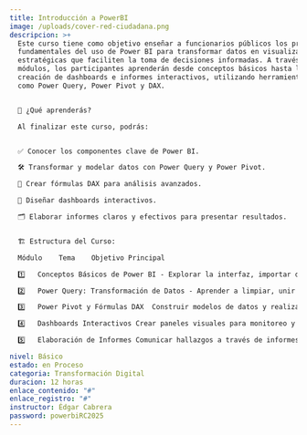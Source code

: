 ```yaml
---
title: Introducción a PowerBI
image: /uploads/cover-red-ciudadana.png
descripcion: >+
  Este curso tiene como objetivo enseñar a funcionarios públicos los principios
  fundamentales del uso de Power BI para transformar datos en visualizaciones
  estratégicas que faciliten la toma de decisiones informadas. A través de cinco
  módulos, los participantes aprenderán desde conceptos básicos hasta la
  creación de dashboards e informes interactivos, utilizando herramientas clave
  como Power Query, Power Pivot y DAX.


  🧠 ¿Qué aprenderás?

  Al finalizar este curso, podrás:


  ✅ Conocer los componentes clave de Power BI.

  🛠️ Transformar y modelar datos con Power Query y Power Pivot.

  🧮 Crear fórmulas DAX para análisis avanzados.

  🧩 Diseñar dashboards interactivos.

  🗂️ Elaborar informes claros y efectivos para presentar resultados.


  🏗️ Estructura del Curso:

  Módulo	Tema	Objetivo Principal

  1️⃣	Conceptos Básicos de Power BI - Explorar la interfaz, importar datos y crear visualizaciones iniciales.

  2️⃣	Power Query: Transformación de Datos - Aprender a limpiar, unir y preparar datos.

  3️⃣	Power Pivot y Fórmulas DAX	Construir modelos de datos y realizar análisis con fórmulas.

  4️⃣	Dashboards Interactivos	Crear paneles visuales para monitoreo y decisiones estratégicas.

  5️⃣	Elaboración de Informes	Comunicar hallazgos a través de informes automatizados y efectivos.

nivel: Básico
estado: en Proceso
categoria: Transformación Digital
duracion: 12 horas
enlace_contenido: "#"
enlace_registro: "#"
instructor: Édgar Cabrera
password: powerbiRC2025
---
```

